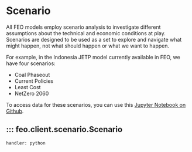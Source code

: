 # Scenario

All FEO models employ scenario analysis to investigate different assumptions about the technical and economic conditions at play. Scenarios are designed to be used as a set to explore and navigate what might happen, not what should happen or what we want to happen.

For example, in the Indonesia JETP model currently available in FEO, we have four scenarios:

- Coal Phaseout
- Current Policies
- Least Cost
- NetZero 2060

To access data for these scenarios, you can use this [Jupyter Notebook on Github](https://github.com/transition-zero/feo-client-examples/blob/main/feo-client-examples/3_system_model_results.ipynb).

## ::: feo.client.scenario.Scenario
    handler: python
